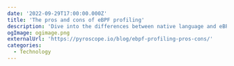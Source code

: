 ```yaml
---
date: '2022-09-29T17:00:00.000Z'
title: 'The pros and cons of eBPF profiling'
description: 'Dive into the differences between native language and eBPF based profiling with great visualizations'
ogImage: ogimage.png
externalUrl: 'https://pyroscope.io/blog/ebpf-profiling-pros-cons/'
categories:
  - Technology
---
```

